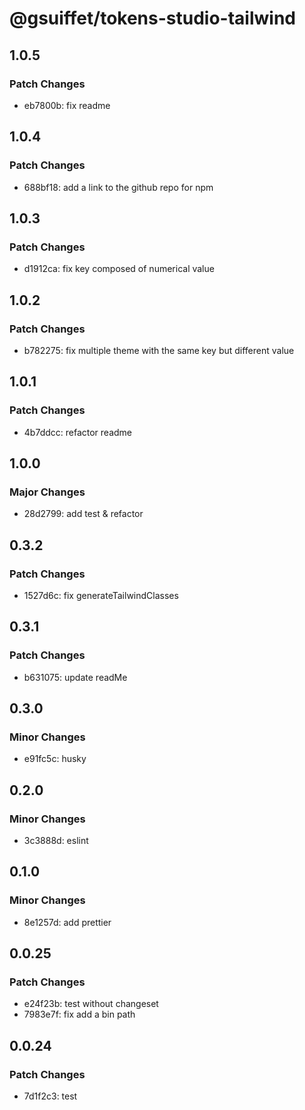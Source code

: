# @gsuiffet/tokens-studio-tailwind

## 1.0.5

### Patch Changes

- eb7800b: fix readme

## 1.0.4

### Patch Changes

- 688bf18: add a link to the github repo for npm

## 1.0.3

### Patch Changes

- d1912ca: fix key composed of numerical value

## 1.0.2

### Patch Changes

- b782275: fix multiple theme with the same key but different value

## 1.0.1

### Patch Changes

- 4b7ddcc: refactor readme

## 1.0.0

### Major Changes

- 28d2799: add test & refactor

## 0.3.2

### Patch Changes

- 1527d6c: fix generateTailwindClasses

## 0.3.1

### Patch Changes

- b631075: update readMe

## 0.3.0

### Minor Changes

- e91fc5c: husky

## 0.2.0

### Minor Changes

- 3c3888d: eslint

## 0.1.0

### Minor Changes

- 8e1257d: add prettier

## 0.0.25

### Patch Changes

- e24f23b: test without changeset
- 7983e7f: fix add a bin path

## 0.0.24

### Patch Changes

- 7d1f2c3: test
